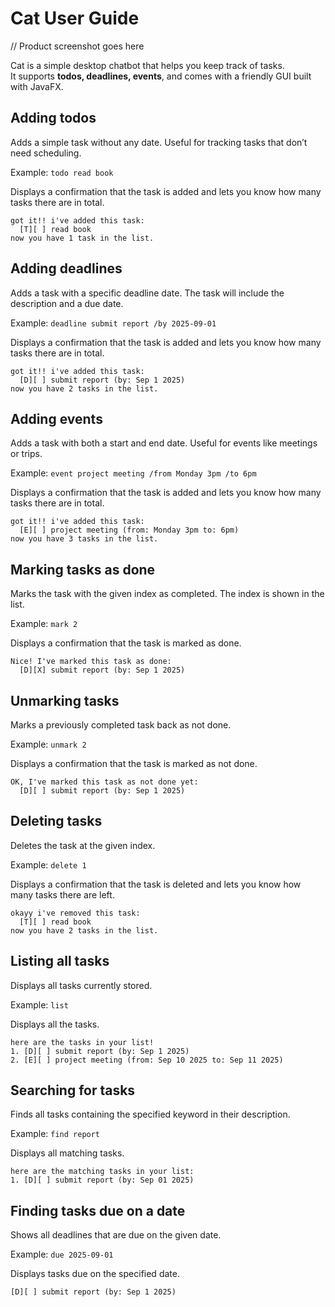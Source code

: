 # Cat User Guide

// Product screenshot goes here

Cat is a simple desktop chatbot that helps you keep track of tasks.  
It supports **todos, deadlines, events**, and comes with a friendly GUI built with JavaFX.

## Adding todos

Adds a simple task without any date.
Useful for tracking tasks that don’t need scheduling.

Example: `todo read book`

Displays a confirmation that the task is added and lets you know how many tasks there are in total.

```
got it!! i've added this task:
  [T][ ] read book
now you have 1 task in the list.
```

## Adding deadlines

Adds a task with a specific deadline date.
The task will include the description and a due date.

Example: `deadline submit report /by 2025-09-01`

Displays a confirmation that the task is added and lets you know how many tasks there are in total.

```
got it!! i've added this task:
  [D][ ] submit report (by: Sep 1 2025)
now you have 2 tasks in the list.
```

## Adding events

Adds a task with both a start and end date.
Useful for events like meetings or trips.

Example: `event project meeting /from Monday 3pm /to 6pm`

Displays a confirmation that the task is added and lets you know how many tasks there are in total.

```
got it!! i've added this task:
  [E][ ] project meeting (from: Monday 3pm to: 6pm)
now you have 3 tasks in the list.
```

## Marking tasks as done

Marks the task with the given index as completed.
The index is shown in the list.

Example: `mark 2`

Displays a confirmation that the task is marked as done.

```
Nice! I've marked this task as done:
  [D][X] submit report (by: Sep 1 2025)
```

## Unmarking tasks

Marks a previously completed task back as not done.

Example: `unmark 2`

Displays a confirmation that the task is marked as not done.

```
OK, I've marked this task as not done yet:
  [D][ ] submit report (by: Sep 1 2025)
```

## Deleting tasks

Deletes the task at the given index.

Example: `delete 1`

Displays a confirmation that the task is deleted and lets you know how many tasks there are left.

```
okayy i've removed this task:
  [T][ ] read book
now you have 2 tasks in the list.
```

## Listing all tasks

Displays all tasks currently stored.

Example: `list`

Displays all the tasks.

```
here are the tasks in your list!
1. [D][ ] submit report (by: Sep 1 2025)
2. [E][ ] project meeting (from: Sep 10 2025 to: Sep 11 2025)
```

## Searching for tasks

Finds all tasks containing the specified keyword in their description.

Example: `find report`

Displays all matching tasks.

```
here are the matching tasks in your list:
1. [D][ ] submit report (by: Sep 01 2025)
```

## Finding tasks due on a date

Shows all deadlines that are due on the given date.

Example: `due 2025-09-01`

Displays tasks due on the specified date.

```
[D][ ] submit report (by: Sep 1 2025)
```